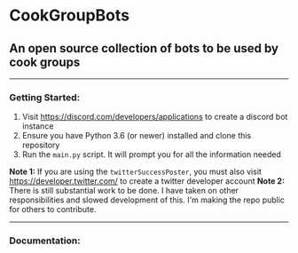 # CookGroupBots
## An open source collection of bots to be used by cook groups

___
### Getting Started:
1. Visit https://discord.com/developers/applications to create a discord bot instance
1. Ensure you have Python 3.6 (or newer) installed and clone this repository
1. Run the `main.py` script. It will prompt you for all the information needed

**Note 1:** If you are using the `twitterSuccessPoster`, you must also visit https://developer.twitter.com/ to create a twitter developer account
**Note 2:** There is still substantial work to be done. I have taken on other responsibilities and slowed development of this. I'm making the repo public for others to contribute.

---
### Documentation:
